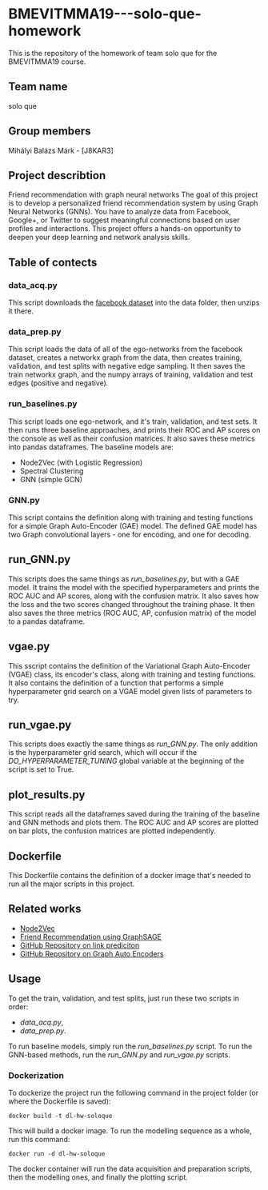 # BMEVITMMA19---solo-que-homework
This is the repository of the homework of team solo que for the BMEVITMMA19 course.


## Team name
solo que

## Group members
Mihályi Balázs Márk - [J8KAR3]

## Project describtion
Friend recommendation with graph neural networks
The goal of this project is to develop a personalized friend recommendation system by using Graph Neural Networks (GNNs). You have to analyze data from Facebook, Google+, or Twitter to suggest meaningful connections based on user profiles and interactions. This project offers a hands-on opportunity to deepen your deep learning and network analysis skills.

## Table of contects
### data_acq.py
This script downloads the [facebook dataset](https://snap.stanford.edu/data/ego-Facebook.html) into the data folder, then unzips it there.

### data_prep.py
This script loads the data of all of the ego-networks from the facebook dataset, creates a networkx graph from the data, then creates training, validation, and test splits with negative edge sampling. It then saves the train networkx graph, and the numpy arrays of training, validation and test edges (positive and negative).

### run_baselines.py
This script loads one ego-network, and it's train, validation, and test sets. It then runs three baseline approaches, and prints their ROC and AP scores on the console as well as their confusion matrices. It also saves these metrics into pandas dataframes.
The baseline models are:
- Node2Vec (with Logistic Regression)
- Spectral Clustering
- GNN (simple GCN)

### GNN.py
This script contains the definition along with training and testing functions for a simple Graph Auto-Encoder (GAE) model. The defined GAE model has two Graph convolutional layers - one for encoding, and one for decoding.

## run_GNN.py
This scripts does the same things as _run_baselines.py_, but with a GAE model. It trains the model with the specified hyperparameters and prints the ROC AUC and AP scores, along with the confusion matrix. It also saves how the loss and the two scores changed throughout the training phase. It then also saves the three metrics (ROC AUC, AP, confusion matrix) of the model to a pandas dataframe.

## vgae.py
This sscript contains the definition of the Variational Graph Auto-Encoder (VGAE) class, its encoder's class, along with training and testing functions. It also contains the definition of a function that performs a simple hyperparameter grid search on a VGAE model given lists of parameters to try.

## run_vgae.py
This scripts does exactly the same things as _run_GNN.py_. The only addition is the hyperparameter grid search, which will occur if the _DO_HYPERPARAMETER_TUNING_ global variable at the beginning of the script is set to True.

## plot_results.py
This script reads all the dataframes saved during the training of the baseline and GNN methods and plots them. The ROC AUC and AP scores are plotted on bar plots, the confusion matrices are plotted independently.

## Dockerfile
This Dockerfile contains the definition of a docker image that's needed to run all the major scripts in this project.

## Related works
- [Node2Vec](https://arxiv.org/abs/1607.00653)
- [Friend Recommendation using GraphSAGE](https://medium.com/stanford-cs224w/friend-recommendation-using-graphsage-ffcda2aaf8d6)
- [GitHub Repository on link prediciton](https://github.com/lucashu1/link-prediction)
- [GitHub Repository on Graph Auto Encoders](https://github.com/tkipf/gae/tree/master)


## Usage
To get the train, validation, and test splits, just run these two scripts in order: 
- _data_acq.py_,
- _data_prep.py_.

To run baseline models, simply run the _run_baselines.py_ script.
To run the GNN-based methods, run the _run_GNN.py_ and _run_vgae.py_ scripts.
### Dockerization
To dockerize the project run the following command in the project folder (or where the Dockerfile is saved):
```
docker build -t dl-hw-soloque
```
This will build a docker image. To run the modelling sequence as a whole, run this command:
```
docker run -d dl-hw-soloque
```
The docker container will run the data acquisition and preparation scripts, then the modelling ones, and finally the plotting script.
